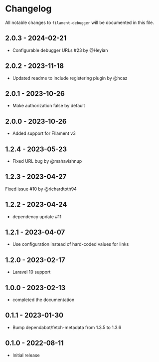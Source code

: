 # Changelog

All notable changes to `filament-debugger` will be documented in this file.

## 2.0.3 - 2024-02-21

- Configurable debugger URLs #23 by @Heyian

## 2.0.2 - 2023-11-18

- Updated readme to include registering plugin by @hcaz

## 2.0.1 - 2023-10-26

- Make authorization false by default

## 2.0.0 - 2023-10-26

- Added support for FIlament v3

## 1.2.4 - 2023-05-23

- Fixed URL bug by @mahavishnup

## 1.2.3 - 2023-04-27

Fixed issue #10  by @richardtoth94

## 1.2.2 - 2023-04-24

- dependency update #11

## 1.2.1 - 2023-04-07

- Use configuration instead of hard-coded values for links

## 1.2.0 - 2023-02-17

- Laravel 10 support

## 1.0.0 - 2023-02-13

- completed the documentation

## 0.1.1 - 2023-01-30

- Bump dependabot/fetch-metadata from 1.3.5 to 1.3.6

## 0.1.0 - 2022-08-11

- Initial release
